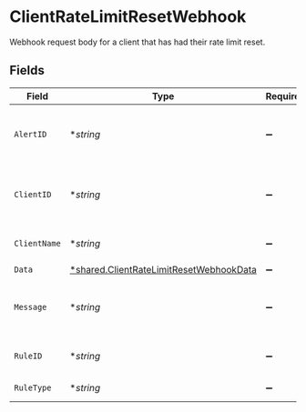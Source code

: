# ClientRateLimitResetWebhook

Webhook request body for a client that has had their rate limit reset.


## Fields

| Field                                                                                                    | Type                                                                                                     | Required                                                                                                 | Description                                                                                              |
| -------------------------------------------------------------------------------------------------------- | -------------------------------------------------------------------------------------------------------- | -------------------------------------------------------------------------------------------------------- | -------------------------------------------------------------------------------------------------------- |
| `AlertID`                                                                                                | **string*                                                                                                | :heavy_minus_sign:                                                                                       | Unique identifier of the webhook event.                                                                  |
| `ClientID`                                                                                               | **string*                                                                                                | :heavy_minus_sign:                                                                                       | Unique identifier for your client in Codat.                                                              |
| `ClientName`                                                                                             | **string*                                                                                                | :heavy_minus_sign:                                                                                       | Name of your client in Codat.                                                                            |
| `Data`                                                                                                   | [*shared.ClientRateLimitResetWebhookData](../../../pkg/models/shared/clientratelimitresetwebhookdata.md) | :heavy_minus_sign:                                                                                       | N/A                                                                                                      |
| `Message`                                                                                                | **string*                                                                                                | :heavy_minus_sign:                                                                                       | A human-readable message about the webhook.                                                              |
| `RuleID`                                                                                                 | **string*                                                                                                | :heavy_minus_sign:                                                                                       | Unique identifier for the rule.                                                                          |
| `RuleType`                                                                                               | **string*                                                                                                | :heavy_minus_sign:                                                                                       | The type of rule.                                                                                        |